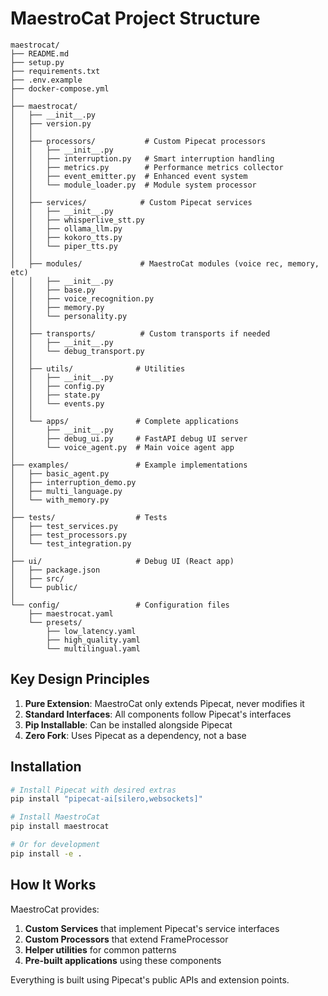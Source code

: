 # MaestroCat Project Structure

```
maestrocat/
├── README.md
├── setup.py
├── requirements.txt
├── .env.example
├── docker-compose.yml
│
├── maestrocat/
│   ├── __init__.py
│   ├── version.py
│   │
│   ├── processors/           # Custom Pipecat processors
│   │   ├── __init__.py
│   │   ├── interruption.py   # Smart interruption handling
│   │   ├── metrics.py        # Performance metrics collector
│   │   ├── event_emitter.py  # Enhanced event system
│   │   └── module_loader.py  # Module system processor
│   │
│   ├── services/            # Custom Pipecat services
│   │   ├── __init__.py
│   │   ├── whisperlive_stt.py
│   │   ├── ollama_llm.py
│   │   ├── kokoro_tts.py
│   │   └── piper_tts.py
│   │
│   ├── modules/             # MaestroCat modules (voice rec, memory, etc)
│   │   ├── __init__.py
│   │   ├── base.py
│   │   ├── voice_recognition.py
│   │   ├── memory.py
│   │   └── personality.py
│   │
│   ├── transports/          # Custom transports if needed
│   │   ├── __init__.py
│   │   └── debug_transport.py
│   │
│   ├── utils/              # Utilities
│   │   ├── __init__.py
│   │   ├── config.py
│   │   ├── state.py
│   │   └── events.py
│   │
│   └── apps/               # Complete applications
│       ├── __init__.py
│       ├── debug_ui.py     # FastAPI debug UI server
│       └── voice_agent.py  # Main voice agent app
│
├── examples/               # Example implementations
│   ├── basic_agent.py
│   ├── interruption_demo.py
│   ├── multi_language.py
│   └── with_memory.py
│
├── tests/                  # Tests
│   ├── test_services.py
│   ├── test_processors.py
│   └── test_integration.py
│
├── ui/                     # Debug UI (React app)
│   ├── package.json
│   ├── src/
│   └── public/
│
└── config/                 # Configuration files
    ├── maestrocat.yaml
    └── presets/
        ├── low_latency.yaml
        ├── high_quality.yaml
        └── multilingual.yaml
```

## Key Design Principles

1. **Pure Extension**: MaestroCat only extends Pipecat, never modifies it
2. **Standard Interfaces**: All components follow Pipecat's interfaces
3. **Pip Installable**: Can be installed alongside Pipecat
4. **Zero Fork**: Uses Pipecat as a dependency, not a base

## Installation

```bash
# Install Pipecat with desired extras
pip install "pipecat-ai[silero,websockets]"

# Install MaestroCat
pip install maestrocat

# Or for development
pip install -e .
```

## How It Works

MaestroCat provides:

1. **Custom Services** that implement Pipecat's service interfaces
2. **Custom Processors** that extend FrameProcessor
3. **Helper utilities** for common patterns
4. **Pre-built applications** using these components

Everything is built using Pipecat's public APIs and extension points.